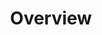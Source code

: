 ---
image: /![API Image](/images/logo.png){:class="img-responsive"}
title: Overview
position: 1.01
description: 
content_markdown: |-
  Technopedia version 6.1 API enables cloud-based access to asset data in Technopedia that you use to manage your IT assets with respect to risk, control, governance, costs and business compliance. Technopedia's structured database catalog categorizes more than 170,000 software releases and 200,000 hardware models, and includes data from mulitiple business categories.
  <br>     
  
   #### Data Retrieval from Technopedia

  The Technopedia version 6.1 API provides you with read access to the Technopedia database by using an API GET request to retreive data from the database.
    * To get access to the Technopedia database, all you require is an API key that you get from Flexera technial support. 

    * You make an API GET request by using cURL or an API client to the `/tql` or `/technopedia-id` endpoint. <br>
      The `/tql` endpoint requires a Technopedia query languge query statement to describe the data that you want to retrieve.
 
    * Data is returned in JSON format.

  The following query example is an API GET request that uses the TQL endpoint. <br>
  <br>
  `GET:` `https://v6-1.technopedia.com/tql?=MATCH (n:SOFTWARE_PRODUCT) RETURN n.product` <br>

  The query returns software product names.<br>

  The following image shows a sample of the result from the query.
  <br>
  
  ![API Image](/images/ovr_ex.png){: .img-responsive}
  <br>  
    
  In the Technopedia graph database, data categories are represented by nodes and the node attributes contain more specific data.
  Nodes represent entities such as software or hardware. Nodes in Technopedia are somewhat equivalent to a records category such as CPU or manufacturer. 
  <br>
  <br>
 
  The following diagram shows an overview of the Technopedia API endpoints, and some nodes and relationships in the Technopedia database.
  
  <br>
  
  ![API Image](/images/V6api.png){: .img-responsive}
  
 

left_code_blocks:
  - code_block: |-
      GET:  https://v6-1.technopedia.com/tql?q=MATCH <Query Parameters>
      GET:  https://v6-1.technopedia.com/tql?MATCH (sft_prod:SOFTWARE_PRODUCT) RETURN sft_prod LIMIT 2

      RESPONSE SAMPLE

      {
      "results": [
          {
              "sft_prod.alias": null,
              "sft_prod.component": null,
              "sft_prod.created_at": "2017-05-19 10:24:33",
              "sft_prod.desupported_flag": null,
              "sft_prod.discontinued_flag": null,
              "sft_prod.family": null,
              "sft_prod.is_suite": "FALSE",
              "sft_prod.modified_at": "2017-06-01 13:50:16",
              "sft_prod.product": "e1ns.output",
              "sft_prod.technopedia_id": "408dd3bb-c935-444e-b756-c7d431a589f7",
              "sft_prod.url": "http://www.plato.de/e1nsoutput-687.html"
          },
          {
              "sft_prod.alias": null,
              "sft_prod.component": null,
              "sft_prod.created_at": "2008-03-25 22:07:06",
              "sft_prod.desupported_flag": null,
              "sft_prod.discontinued_flag": null,
              "sft_prod.family": "Windows Live",
              "sft_prod.is_suite": "FALSE",
              "sft_prod.modified_at": "2011-03-21 17:47:50",
              "sft_prod.product": "ID Web Authentication Software Development Kit (SDK)",
              "sft_prod.technopedia_id": "359e53c0-6cda-4e3b-aaa1-2b05537ca718",
              "sft_prod.url": "http://www.microsoft.com/Downloads/details.aspx?familyid=E565FC92-D5F6-4F5F-8713-4DD1C90DE19F&displaylang=en"
          }
        ]
      {  

      GET:  https://v6-1.technopedia.com/technopedia-id/<technopedia_id>
      GET:  https://v6-1.technopedia.com/technopedia-id/4d35ec28-0f16-4787-acca-885679265b59
      
    title: API Query Examples
    language: text
right_code_blocks:
  - code_block: |2
      https://v6-1.technopedia.com/tql
      https://v6-1.technopedia.com/technopedia-id/
      
      


    title: Technopedia Endpoints
    language: text
  
---